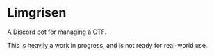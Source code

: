 # Limgrisen
A Discord bot for managing a CTF.

This is heavily a work in progress, and is not ready for real-world use.
